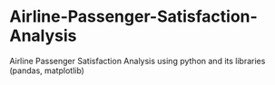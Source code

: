 # Airline-Passenger-Satisfaction-Analysis
Airline Passenger Satisfaction Analysis using python and its libraries (pandas, matplotlib)
